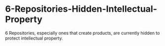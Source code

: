 # 6-Repositories-Hidden-Intellectual-Property
6 Repositories, especially ones that create products, are currently hidden to protect intellectual property.
